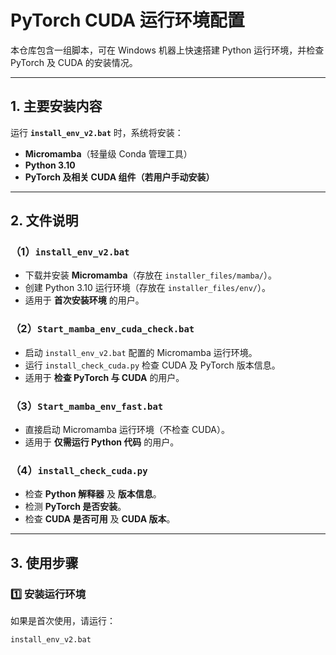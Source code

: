 # PyTorch CUDA 运行环境配置

本仓库包含一组脚本，可在 Windows 机器上快速搭建 Python 运行环境，并检查 PyTorch 及 CUDA 的安装情况。

---

## **1. 主要安装内容**
运行 **`install_env_v2.bat`** 时，系统将安装：
- **Micromamba**（轻量级 Conda 管理工具）
- **Python 3.10**
- **PyTorch 及相关 CUDA 组件（若用户手动安装）**

---

## **2. 文件说明**

### **（1）`install_env_v2.bat`**
- 下载并安装 **Micromamba**（存放在 `installer_files/mamba/`）。
- 创建 Python 3.10 运行环境（存放在 `installer_files/env/`）。
- 适用于 **首次安装环境** 的用户。

### **（2）`Start_mamba_env_cuda_check.bat`**
- 启动 `install_env_v2.bat` 配置的 Micromamba 运行环境。
- 运行 `install_check_cuda.py` 检查 CUDA 及 PyTorch 版本信息。
- 适用于 **检查 PyTorch 与 CUDA** 的用户。

### **（3）`Start_mamba_env_fast.bat`**
- 直接启动 Micromamba 运行环境（不检查 CUDA）。
- 适用于 **仅需运行 Python 代码** 的用户。

### **（4）`install_check_cuda.py`**
- 检查 **Python 解释器** 及 **版本信息**。
- 检测 **PyTorch 是否安装**。
- 检查 **CUDA 是否可用** 及 **CUDA 版本**。

---

## **3. 使用步骤**

### **1️⃣ 安装运行环境**
如果是首次使用，请运行：
```sh
install_env_v2.bat
